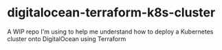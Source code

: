 # digitalocean-terraform-k8s-cluster

A WIP repo I'm using to help me understand how to deploy a Kubernetes cluster onto DigitalOcean using Terraform